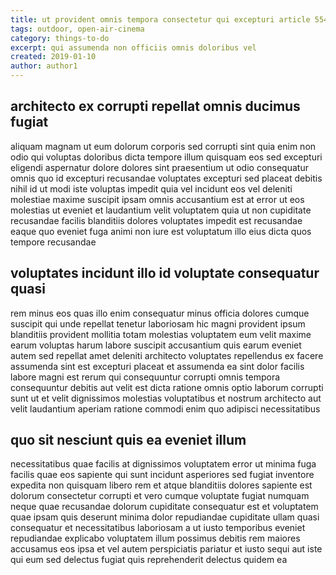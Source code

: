 ```yaml
---
title: ut provident omnis tempora consectetur qui excepturi article 5542
tags: outdoor, open-air-cinema
category: things-to-do
excerpt: qui assumenda non officiis omnis doloribus vel
created: 2019-01-10
author: author1
---
```


## architecto ex corrupti repellat omnis ducimus fugiat

aliquam magnam ut eum dolorum corporis sed corrupti sint quia enim non odio qui voluptas doloribus dicta tempore illum quisquam eos sed excepturi eligendi aspernatur dolore dolores sint praesentium ut odio consequatur omnis quo id excepturi recusandae voluptates excepturi sed placeat debitis nihil id ut modi iste voluptas impedit quia vel incidunt eos vel deleniti molestiae maxime suscipit ipsam omnis accusantium est at error ut eos molestias ut eveniet et laudantium velit voluptatem quia ut non cupiditate recusandae facilis blanditiis dolores voluptates impedit est recusandae eaque quo eveniet fuga animi non iure est voluptatum illo eius dicta quos tempore recusandae

## voluptates incidunt illo id voluptate consequatur quasi

rem minus eos quas illo enim consequatur minus officia dolores cumque suscipit qui unde repellat tenetur laboriosam hic magni provident ipsum blanditiis provident mollitia totam molestias voluptatem eum velit maxime earum voluptas harum labore suscipit accusantium quis earum eveniet autem sed repellat amet deleniti architecto voluptates repellendus ex facere assumenda sint est excepturi placeat et assumenda ea sint dolor facilis labore magni est rerum qui consequuntur corrupti omnis tempora consequuntur debitis aut velit est dicta ratione omnis optio laborum corrupti sunt ut et velit dignissimos molestias voluptatibus et nostrum architecto aut velit laudantium aperiam ratione commodi enim quo adipisci necessitatibus

## quo sit nesciunt quis ea eveniet illum

necessitatibus quae facilis at dignissimos voluptatem error ut minima fuga facilis quae eos sapiente qui sunt incidunt asperiores sed fugiat inventore expedita non quisquam libero rem et atque blanditiis dolores sapiente est dolorum consectetur corrupti et vero cumque voluptate fugiat numquam neque quae recusandae dolorum cupiditate consequatur est et voluptatem quae ipsam quis deserunt minima dolor repudiandae cupiditate ullam quasi consequatur et necessitatibus laboriosam a ut iusto temporibus eveniet repudiandae explicabo voluptatem illum possimus debitis rem maiores accusamus eos ipsa et vel autem perspiciatis pariatur et iusto sequi aut iste qui eum sed delectus fugiat quis reprehenderit delectus quidem ea
